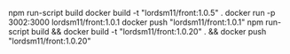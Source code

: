 npm run-script build
docker build -t "lordsm11/front:1.0.5" .
docker run -p 3002:3000 lordsm11/front:1.0.1
docker push "lordsm11/front:1.0.1"
npm run-script build && docker build -t "lordsm11/front:1.0.20" . && docker push "lordsm11/front:1.0.20"